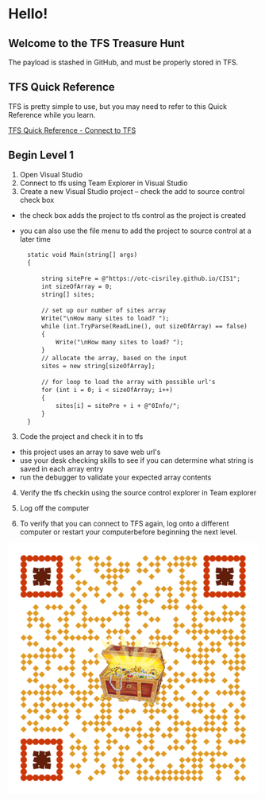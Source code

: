 # Hello!

## Welcome to the TFS Treasure Hunt
The payload is stashed in GitHub, and must be properly stored in TFS.

## TFS Quick Reference
TFS is pretty simple to use, but you may need to refer to this Quick Reference while you learn.

[TFS Quick Reference - Connect to TFS](ConnecttoTFS.pdf)

## Begin Level 1
1.	Open Visual Studio
2.	Connect to tfs using Team Explorer in Visual Studio
3.	Create a new Visual Studio project – check the add to source control check box
- the check box adds the project to tfs control as the project is created
- you can also use the file menu to add the project to source control at a later time

        static void Main(string[] args)
        {
        
            string sitePre = @"https://otc-cisriley.github.io/CIS1";
            int sizeOfArray = 0;
            string[] sites;

            // set up our number of sites array
            Write("\nHow many sites to load? ");
            while (int.TryParse(ReadLine(), out sizeOfArray) == false)
            {
                Write("\nHow many sites to load? ");
            }
            // allocate the array, based on the input
            sites = new string[sizeOfArray];

            // for loop to load the array with possible url's
            for (int i = 0; i < sizeOfArray; i++)
            {
                sites[i] = sitePre + i + @"0Info/";
            }
        }



3.	Code the project and check it in to tfs
- this project uses an array to save web url's
- use your desk checking skills to see if you can determine what string is saved in each array entry
- run the debugger to validate your expected array contents
4.	Verify the tfs checkin using the source control explorer in Team explorer

 
5.	Log off the computer
6.	To verify that you can connect to TFS again, log onto a different computer or restart your computerbefore beginning the next level.

![TFS Treasure](qrcd-treasure.png)
